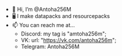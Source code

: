 - 👋 Hi, I’m @Antoha256M
- 🖥️ I make datapacks and resourcepacks
- 📫 You can reach me at...
  - Discord: my tag is "amtoha256m";
  - VK: url: "https://vk.com/antoha256m";
  - Telegram: Antoha256M

<!---
Antoha256M/Antoha256M is a ✨ special ✨ repository because its `README.md` (this file) appears on your GitHub profile.
You can click the Preview link to take a look at your changes.
--->
